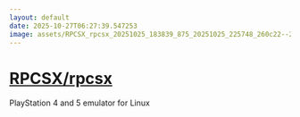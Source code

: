 ```yaml
---
layout: default
date: 2025-10-27T06:27:39.547253
image: assets/RPCSX_rpcsx_20251025_183839_875_20251025_225748_260c22--20251026T005800453--cropped.png
---
```


# [RPCSX/rpcsx](https://github.com/RPCSX/rpcsx/)

PlayStation 4 and 5 emulator for Linux
